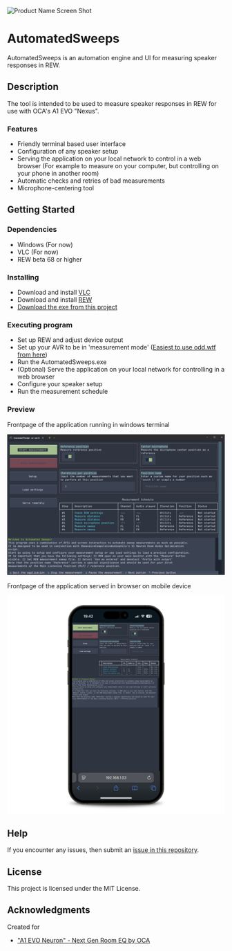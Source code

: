 
![Product Name Screen Shot][application-logo]
# AutomatedSweeps

AutomatedSweeps is an automation engine and UI for measuring speaker responses in REW.

## Description

The tool is intended to be used to measure speaker responses in REW for use with OCA's A1 EVO "Nexus".

### Features

* Friendly terminal based user interface
* Configuration of any speaker setup
* Serving the application on your local network to control in a web browser (For example to measure on your computer, but controlling on your phone in another room)
* Automatic checks and retries of bad measurements
* Microphone-centering tool

## Getting Started

### Dependencies

- Windows (For now)
- VLC (For now)
- REW beta 68 or higher

### Installing

* Download and install [VLC](https://www.videolan.org/)
* Download and install [REW](https://www.avnirvana.com/threads/rew-api-beta-releases.12981/)
* [Download the exe from this project](https://github.com/menialfob/AutomatedSweeps/releases/latest)

### Executing program

* Set up REW and adjust device output
* Set up your AVR to be in 'measurement mode' ([Easiest to use odd.wtf from here](https://drive.google.com/drive/folders/1Jb3PTQug_Anh8vQp482W7OB25G900rPK))
* Run the AutomatedSweeps.exe
* (Optional) Serve the application on your local network for controlling in a web browser
* Configure your speaker setup
* Run the measurement schedule

### Preview
Frontpage of the application running in windows terminal

![Product Name Screen Shot][application-screenshot]

Frontpage of the application served in browser on mobile device

![Product Name Screen Shot][application-phone-screenshot]

## Help

If you encounter any issues, then submit an [issue in this repository](https://github.com/menialfob/AutomatedSweeps/issues).


## License

This project is licensed under the MIT License.

## Acknowledgments

Created for
* ["A1 EVO Neuron" - Next Gen Room EQ by OCA](https://www.avsforum.com/threads/a1-evo-neuron-next-gen-room-eq-by-oca.3316571/)

<!-- MARKDOWN LINKS & IMAGES -->
[application-logo]: assets/AutomatedSweeps.ico
[application-screenshot]: images/ApplicationFrontpage.png
[application-phone-screenshot]: images/ApplicationPhoneFrontpage.png